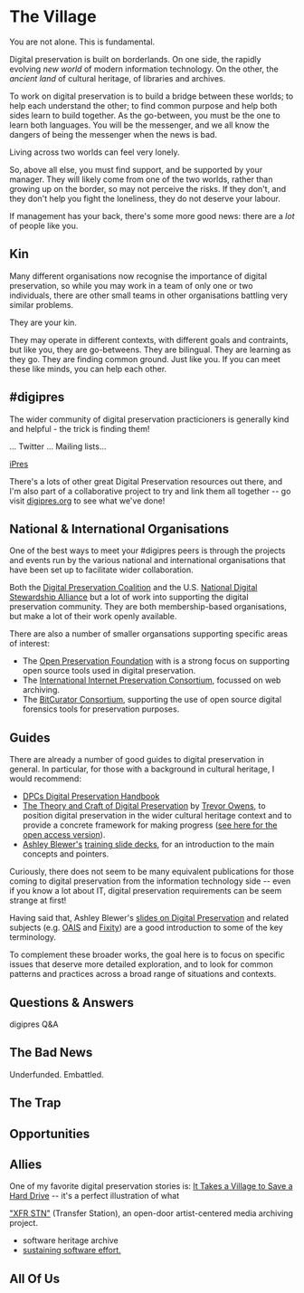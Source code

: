 # The Village

You are not alone. This is fundamental.

Digital preservation is built on borderlands. On one side, the rapidly evolving _new world_ of modern information technology. On the other, the _ancient land_ of cultural heritage, of libraries and archives.

To work on digital preservation is to build a bridge between these worlds; to help each understand the other; to find common purpose and help both sides learn to build together. As the go-between, you must be the one to learn both languages. You will be the messenger, and we all know the dangers of being the messenger when the news is bad.

Living across two worlds can feel very lonely.

So, above all else, you must find support, and be supported by your manager. They will likely come from one of the two worlds, rather than growing up on the border, so may not perceive the risks.  If they don't, and they don't help you fight the loneliness, they do not deserve your labour. 

If management has your back, there's some more good news: there are a _lot_ of people like you.

## Kin

Many different organisations now recognise the importance of digital preservation, so while you may work in a team of only one or two individuals, there are other small teams in other organisations battling very similar problems.

They are your kin.

They may operate in different contexts, with different goals and contraints, but like you, they are go-betweens.  They are bilingual. They are learning as they go. They are finding common ground. Just like you.  If you can meet these like minds, you can help each other.

## #digipres

The wider community of digital preservation practicioners is generally kind and helpful - the trick is finding them!

... Twitter ... Mailing lists...

[iPres](https://ipres-conference.org/)

There's a lots of other great Digital Preservation resources out there, and I'm also part of a collaborative project to try and link them all together -- go visit [digipres.org](https://www.digipres.org/) to see what we've done!

## National & International Organisations

One of the best ways to meet your #digipres peers is through the projects and events run by the various national and international organisations that have been set up to facilitate wider collaboration.

Both the [Digital Preservation Coalition](https://www.dpconline.org/) and the U.S. [National Digital Stewardship Alliance](http://www.digitalpreservation.gov/ndsa/) but a lot of work into supporting the digital preservation community.  They are both membership-based organisations, but make a lot of their work openly available.

There are also a number of smaller organsations supporting specific areas of interest:

- The [Open Preservation Foundation](https://openpreservation.org/) with is a strong focus on supporting open source tools used in digital preservation.
- The [International Internet Preservation Consortium](https://netpreserve.org/), focussed on web archiving.
- The [BitCurator Consortium](https://bitcurator.net/bitcurator-consortium/), supporting the use of open source digital forensics tools for preservation purposes.

## Guides

There are already a number of good guides to digital preservation in general. In particular, for those with a background in cultural heritage, I would recommend:

- [DPCs Digital Preservation Handbook](https://www.dpconline.org/handbook)
- [The Theory and Craft of Digital Preservation](https://jhupbooks.press.jhu.edu/title/theory-and-craft-digital-preservation) by [Trevor Owens](http://www.trevorowens.org/), to position digital preservation in the wider cultural heritage context and to provide a concrete framework for making progress ([see here for the open access version](https://osf.io/preprints/lissa/5cpjt/)).
- [Ashley Blewer's](https://ashleyblewer.com/) [training slide decks](https://training.ashleyblewer.com/), for an introduction to the main concepts and pointers.

Curiously, there does not seem to be many equivalent publications for those coming to digital preservation from the information technology side -- even if you know a lot about IT, digital preservation requirements can be seem strange at first!

Having said that, Ashley Blewer's [slides on Digital Preservation](https://training.ashleyblewer.com/presentations/digital-preservation.html#2) and related subjects (e.g. [OAIS](https://training.ashleyblewer.com/presentations/oais.html#2) and [Fixity](https://training.ashleyblewer.com/presentations/fixity.html#2)) are a good introduction to some of the key terminology.

To complement these broader works, the goal here is to focus on specific issues that deserve more detailed exploration, and to look for common patterns and practices across a broad range of situations and contexts. 

## Questions & Answers

digipres Q&A

## The Bad News

Underfunded. Embattled.

## The Trap

## Opportunities

## Allies

One of my favorite digital preservation stories is: [It Takes a Village to Save a Hard Drive](https://web.archive.org/web/20130916000537/http://notepad.benfinoradin.info/2013/09/12/it-takes-a-village-to-save-a-hard-drive) -- it's a perfect illustration of what 

["XFR STN"](https://www.newmuseum.org/exhibitions/view/xfr-stn) (Transfer Station), an open-door artist-centered media archiving project.



- software heritage archive
- [sustaining software effort.](http://www.software.ac.uk/SustainingSoftware.html)  

## All Of Us



